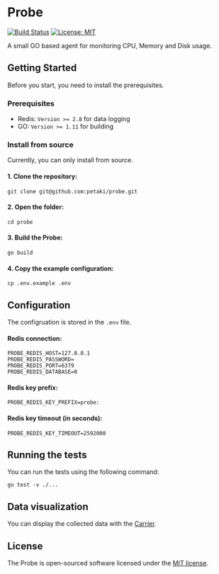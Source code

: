 # Probe

[![Build Status](https://travis-ci.com/petaki/probe.svg?branch=master)](https://travis-ci.com/petaki/probe)
[![License: MIT](https://img.shields.io/badge/License-MIT-brightgreen.svg)](https://opensource.org/licenses/MIT)

A small GO based agent for monitoring CPU, Memory and Disk usage.

## Getting Started

Before you start, you need to install the prerequisites.

### Prerequisites

- Redis: `Version >= 2.8` for data logging
- GO: `Version >= 1.11` for building

### Install from source

Currently, you can only install from source.

#### 1. Clone the repository:

```
git clone git@github.com:petaki/probe.git
```

#### 2. Open the folder:

```
cd probe
```

#### 3. Build the Probe:

```
go build
```

#### 4. Copy the example configuration:

```
cp .env.example .env
```

## Configuration

The configruation is stored in the `.env` file.

#### Redis connection:

```
PROBE_REDIS_HOST=127.0.0.1
PROBE_REDIS_PASSWORD=
PROBE_REDIS_PORT=6379
PROBE_REDIS_DATABASE=0
```

#### Redis key prefix:

```
PROBE_REDIS_KEY_PREFIX=probe:
```

#### Redis key timeout (in seconds):

```
PROBE_REDIS_KEY_TIMEOUT=2592000
```

## Running the tests

You can run the tests using the following command:

```
go test -v ./...
```

## Data visualization

You can display the collected data with the [Carrier](https://github.com/petaki/carrier).

## License

The Probe is open-sourced software licensed under the [MIT license](http://opensource.org/licenses/MIT).
